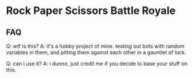 # Rock Paper Scissors Battle Royale

## FAQ
Q: wtf is this?
A: it's a hobby project of mine. testing out bots with random variables in them, and pitting them against each other in a gauntlet of luck.

Q: can i use it?
A: i dunno, just credit me if you decide to base your stuff on this.